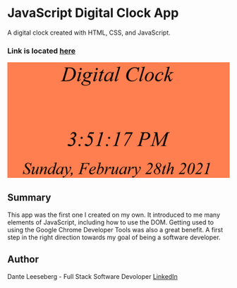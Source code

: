 # JavaScript Digital Clock App

A digital clock created with HTML, CSS, and JavaScript.

### Link is located [here](https://iceeeberg.github.io/Clock-App/)

![clock-app](Digital_Clock.png)

## Summary 

This app was the first one I created on my own. It introduced to me many elements of JavaScript, including how to use the DOM. Getting used to using the Google Chrome Developer Tools was also a great benefit. A first step in the right direction towards my goal of being a software developer.

## Author

Dante Leeseberg - Full Stack Software Devoloper [LinkedIn](linkedin.com/in/dante-leeseberg-bba05883)
